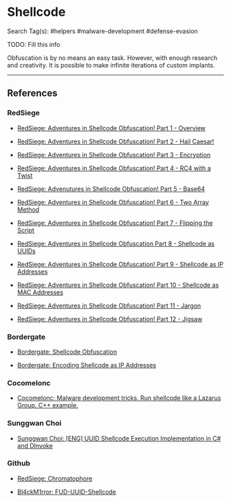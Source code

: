# Shellcode

Search Tag(s): #helpers #malware-development #defense-evasion

TODO: Fill this info

Obfuscation is by no means an easy task. However, with enough research and creativity. It is possible to make infinite iterations of custom implants.

---
## References

### RedSiege

- [RedSiege: Adventures in Shellcode Obfuscation! Part 1 - Overview](https://redsiege.com/blog/2024/06/adventures-in-shellcode-obfuscation-part-1-overview/)

- [RedSiege: Adventures in Shellcode Obfuscation! Part 2 - Hail Caesar!](https://redsiege.com/blog/2024/06/adventures-in-shellcode-obfuscation-part-2-hail-caesar/)

- [RedSiege: Adventures in Shellcode Obfuscation! Part 3 - Encryption](https://redsiege.com/blog/2024/07/adventures-in-shellcode-obfuscation-part-3-encryption/)

- [RedSiege: Adventures in Shellcode Obfuscation! Part 4 - RC4 with a Twist](https://redsiege.com/blog/2024/07/adventures-in-shellcode-obfuscation-part-4-rc4-with-a-twist/)

- [RedSiege: Advenutures in Shellcode Obfuscation! Part 5 - Base64](https://redsiege.com/blog/2024/07/advenutures-in-shellcode-obfuscation-part-5-base64/)

- [RedSiege: Adventures in Shellcode Obfuscation! Part 6 - Two Array Method](https://redsiege.com/blog/2024/07/adventures-in-shellcode-obfuscation-part-6-two-array-method/)

- [RedSiege: Adventures in Shellcode Obfuscation! Part 7 - Flipping the Script](https://redsiege.com/blog/2024/08/adventures-in-shellcode-obfuscation-part-7-flipping-the-script/)

- [RedSiege: Adventures in Shellcode Obfuscation Part 8 - Shellcode as UUIDs](https://redsiege.com/blog/2024/08/adventures-in-shellcode-obfuscation-part-8-shellcode-as-uuids/)

- [RedSiege: Adventures in Shellcode Obfuscation! Part 9 - Shellcode as IP Addresses](https://redsiege.com/blog/2024/08/adventures-in-shellcode-obfuscation-part-9-shellcode-as-ip-addresses/)

- [RedSiege: Adventures in Shellcode Obfuscation! Part 10 - Shellcode as MAC Addresses](https://redsiege.com/blog/2024/08/adventures-in-shellcode-obfuscation-part-10-shellcode-as-mac-addresses/)

- [RedSiege: Adventures in Shellcode Obfuscation! Part 11 - Jargon](https://redsiege.com/blog/2024/08/adventures-in-shellcode-obfuscation-part-11-jargon/)

- [RedSiege: Adventures in Shellcode Obfuscation! Part 12 - Jigsaw](https://redsiege.com/blog/2024/09/adventures-in-shellcode-obfuscation-part-12-jigsaw/)

### Bordergate

- [Bordergate: Shellcode Obfuscation]([https://www.bordergate.co.uk/shellcode-obfuscation/](https://www.bordergate.co.uk/shellcode-obfuscation/))

- [Bordergate: Encoding Shellcode as IP Addresses](https://www.bordergate.co.uk/encoding-shellcode-as-ip-addresses/)

### Cocomelonc

- [Cocomelonc: Malware development tricks. Run shellcode like a Lazarus Group. C++ example. ](https://cocomelonc.github.io/malware/2022/07/21/malware-tricks-22.html)

### Sunggwan Choi

- [Sunggwan Choi: [ENG] UUID Shellcode Execution Implementation in C# and DInvoke](https://blog.sunggwanchoi.com/eng-uuid-shellcode-execution/)

### Github

- [RedSiege: Chromatophore](https://github.com/RedSiege/Chromatophore/)

- [Bl4ckM1rror: FUD-UUID-Shellcode](https://github.com/Bl4ckM1rror/FUD-UUID-Shellcode)